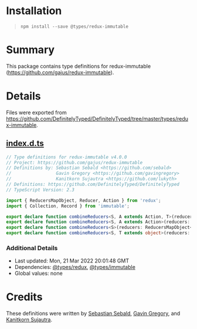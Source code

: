 # Installation
> `npm install --save @types/redux-immutable`

# Summary
This package contains type definitions for redux-immutable (https://github.com/gajus/redux-immutable).

# Details
Files were exported from https://github.com/DefinitelyTyped/DefinitelyTyped/tree/master/types/redux-immutable.
## [index.d.ts](https://github.com/DefinitelyTyped/DefinitelyTyped/tree/master/types/redux-immutable/index.d.ts)
````ts
// Type definitions for redux-immutable v4.0.0
// Project: https://github.com/gajus/redux-immutable
// Definitions by: Sebastian Sebald <https://github.com/sebald>
//                 Gavin Gregory <https://github.com/gavingregory>
//                 Kanitkorn Sujautra <https://github.com/lukyth>
// Definitions: https://github.com/DefinitelyTyped/DefinitelyTyped
// TypeScript Version: 2.3

import { ReducersMapObject, Reducer, Action } from 'redux';
import { Collection, Record } from 'immutable';

export declare function combineReducers<S, A extends Action, T>(reducers: ReducersMapObject<S, A>, getDefaultState?: () => Collection.Keyed<T, S>): Reducer<S, A>;
export declare function combineReducers<S, A extends Action>(reducers: ReducersMapObject<S, A>, getDefaultState?: () => Collection.Indexed<S>): Reducer<S, A>;
export declare function combineReducers<S>(reducers: ReducersMapObject<S, any>, getDefaultState?: () => Collection.Indexed<S>): Reducer<S>;
export declare function combineReducers<S, T extends object>(reducers: ReducersMapObject<S, any>, getDefaultState?: Record.Factory<T>): Reducer<S>;

````

### Additional Details
 * Last updated: Mon, 21 Mar 2022 20:01:48 GMT
 * Dependencies: [@types/redux](https://npmjs.com/package/@types/redux), [@types/immutable](https://npmjs.com/package/@types/immutable)
 * Global values: none

# Credits
These definitions were written by [Sebastian Sebald](https://github.com/sebald), [Gavin Gregory](https://github.com/gavingregory), and [Kanitkorn Sujautra](https://github.com/lukyth).
